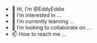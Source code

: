 - 👋 Hi, I’m @EddyEddie
- 👀 I’m interested in ...
- 🌱 I’m currently learning ...
- 💞️ I’m looking to collaborate on ...
- 📫 How to reach me ...

<!---
EddyEddie/EddyEddie is a ✨ special ✨ repository because its `README.md` (this file) appears on your GitHub profile.
You can click the Preview link to take a look at your changes.
--->
